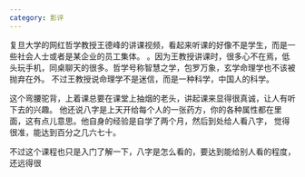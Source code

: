 ```yaml
---
category: 影评
---
```


复旦大学的网红哲学教授王德峰的讲课视频，看起来听课的好像不是学生，而是一些社会人士或者是某企业的员工集体。
。因为王教授讲课时，很多心不在焉，低头玩手机，同桌聊天的很多。哲学号称智慧之学，包罗万象，玄学命理学也不该被抛弃在外。
不过王教授说命理学不是迷信，而是一种科学，中国人的科学。

这个弯腰驼背，上着课总要在课堂上抽烟的老头，讲起课来显得很真诚，让人有听下去的兴趣。
他还说八字是上天开给每个人的一张药方，你的各种属性都在里面，这有点儿意思。他自身的经验是自学了两个月，然后到处给人看八字，
觉得很准，能达到百分之几六七十。

不过这个课程也只是入门了解一下，八字是怎么看的，要达到能给别人看的程度，还远得很
